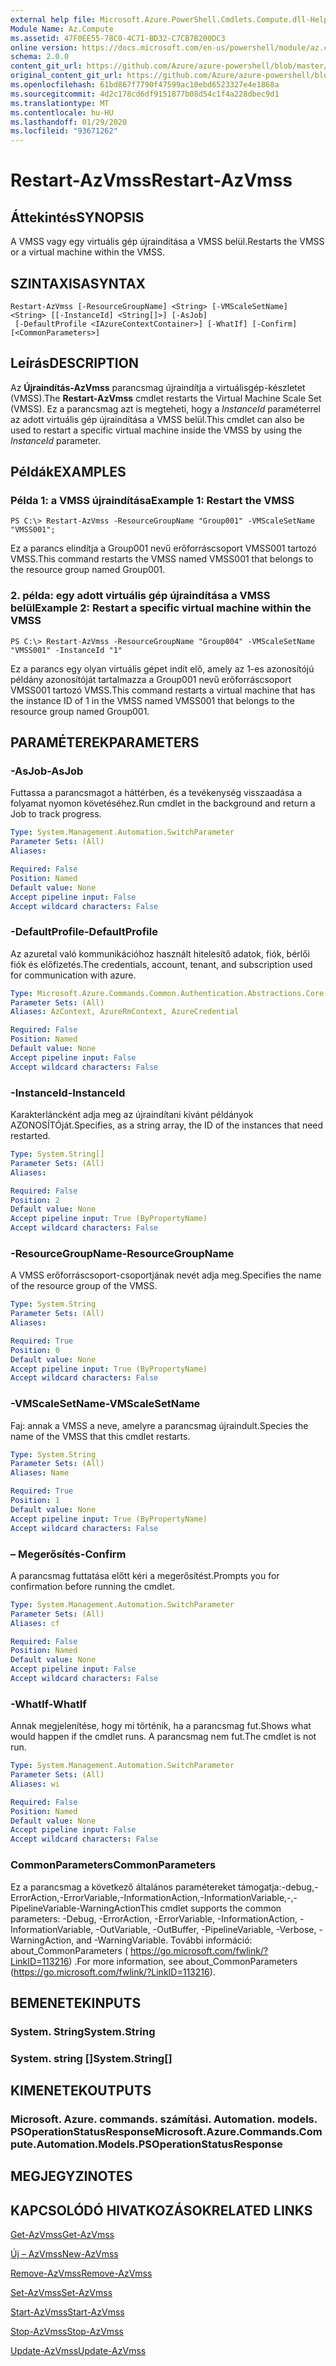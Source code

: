 ```yaml
---
external help file: Microsoft.Azure.PowerShell.Cmdlets.Compute.dll-Help.xml
Module Name: Az.Compute
ms.assetid: 47F0EE55-78C0-4C71-BD32-C7CB7B200DC3
online version: https://docs.microsoft.com/en-us/powershell/module/az.compute/restart-azvmss
schema: 2.0.0
content_git_url: https://github.com/Azure/azure-powershell/blob/master/src/Compute/Compute/help/Restart-AzVmss.md
original_content_git_url: https://github.com/Azure/azure-powershell/blob/master/src/Compute/Compute/help/Restart-AzVmss.md
ms.openlocfilehash: 61bd867f7790f47599ac10ebd6523327e4e1868a
ms.sourcegitcommit: 4d2c178cd6df9151877b08d54c1f4a228dbec9d1
ms.translationtype: MT
ms.contentlocale: hu-HU
ms.lasthandoff: 01/29/2020
ms.locfileid: "93671262"
---
```

# <span data-ttu-id="d10d2-101">Restart-AzVmss</span><span class="sxs-lookup"><span data-stu-id="d10d2-101">Restart-AzVmss</span></span>

## <span data-ttu-id="d10d2-102">Áttekintés</span><span class="sxs-lookup"><span data-stu-id="d10d2-102">SYNOPSIS</span></span>
<span data-ttu-id="d10d2-103">A VMSS vagy egy virtuális gép újraindítása a VMSS belül.</span><span class="sxs-lookup"><span data-stu-id="d10d2-103">Restarts the VMSS or a virtual machine within the VMSS.</span></span>

## <span data-ttu-id="d10d2-104">SZINTAXISA</span><span class="sxs-lookup"><span data-stu-id="d10d2-104">SYNTAX</span></span>

```
Restart-AzVmss [-ResourceGroupName] <String> [-VMScaleSetName] <String> [[-InstanceId] <String[]>] [-AsJob]
 [-DefaultProfile <IAzureContextContainer>] [-WhatIf] [-Confirm] [<CommonParameters>]
```

## <span data-ttu-id="d10d2-105">Leírás</span><span class="sxs-lookup"><span data-stu-id="d10d2-105">DESCRIPTION</span></span>
<span data-ttu-id="d10d2-106">Az **Újraindítás-AzVmss** parancsmag újraindítja a virtuálisgép-készletet (VMSS).</span><span class="sxs-lookup"><span data-stu-id="d10d2-106">The **Restart-AzVmss** cmdlet restarts the Virtual Machine Scale Set (VMSS).</span></span>
<span data-ttu-id="d10d2-107">Ez a parancsmag azt is megteheti, hogy a *InstanceId* paraméterrel az adott virtuális gép újraindítása a VMSS belül.</span><span class="sxs-lookup"><span data-stu-id="d10d2-107">This cmdlet can also be used to restart a specific virtual machine inside the VMSS by using the *InstanceId* parameter.</span></span>

## <span data-ttu-id="d10d2-108">Példák</span><span class="sxs-lookup"><span data-stu-id="d10d2-108">EXAMPLES</span></span>

### <span data-ttu-id="d10d2-109">Példa 1: a VMSS újraindítása</span><span class="sxs-lookup"><span data-stu-id="d10d2-109">Example 1: Restart the VMSS</span></span>
```
PS C:\> Restart-AzVmss -ResourceGroupName "Group001" -VMScaleSetName "VMSS001";
```

<span data-ttu-id="d10d2-110">Ez a parancs elindítja a Group001 nevű erőforráscsoport VMSS001 tartozó VMSS.</span><span class="sxs-lookup"><span data-stu-id="d10d2-110">This command restarts the VMSS named VMSS001 that belongs to the resource group named Group001.</span></span>

### <span data-ttu-id="d10d2-111">2. példa: egy adott virtuális gép újraindítása a VMSS belül</span><span class="sxs-lookup"><span data-stu-id="d10d2-111">Example 2: Restart a specific virtual machine within the VMSS</span></span>
```
PS C:\> Restart-AzVmss -ResourceGroupName "Group004" -VMScaleSetName "VMSS001" -InstanceId "1"
```

<span data-ttu-id="d10d2-112">Ez a parancs egy olyan virtuális gépet indít elő, amely az 1-es azonosítójú példány azonosítóját tartalmazza a Group001 nevű erőforráscsoport VMSS001 tartozó VMSS.</span><span class="sxs-lookup"><span data-stu-id="d10d2-112">This command restarts a virtual machine that has the instance ID of 1 in the VMSS named VMSS001 that belongs to the resource group named Group001.</span></span>

## <span data-ttu-id="d10d2-113">PARAMÉTEREK</span><span class="sxs-lookup"><span data-stu-id="d10d2-113">PARAMETERS</span></span>

### <span data-ttu-id="d10d2-114">-AsJob</span><span class="sxs-lookup"><span data-stu-id="d10d2-114">-AsJob</span></span>
<span data-ttu-id="d10d2-115">Futtassa a parancsmagot a háttérben, és a tevékenység visszaadása a folyamat nyomon követéséhez.</span><span class="sxs-lookup"><span data-stu-id="d10d2-115">Run cmdlet in the background and return a Job to track progress.</span></span>

```yaml
Type: System.Management.Automation.SwitchParameter
Parameter Sets: (All)
Aliases:

Required: False
Position: Named
Default value: None
Accept pipeline input: False
Accept wildcard characters: False
```

### <span data-ttu-id="d10d2-116">-DefaultProfile</span><span class="sxs-lookup"><span data-stu-id="d10d2-116">-DefaultProfile</span></span>
<span data-ttu-id="d10d2-117">Az azuretal való kommunikációhoz használt hitelesítő adatok, fiók, bérlői fiók és előfizetés.</span><span class="sxs-lookup"><span data-stu-id="d10d2-117">The credentials, account, tenant, and subscription used for communication with azure.</span></span>

```yaml
Type: Microsoft.Azure.Commands.Common.Authentication.Abstractions.Core.IAzureContextContainer
Parameter Sets: (All)
Aliases: AzContext, AzureRmContext, AzureCredential

Required: False
Position: Named
Default value: None
Accept pipeline input: False
Accept wildcard characters: False
```

### <span data-ttu-id="d10d2-118">-InstanceId</span><span class="sxs-lookup"><span data-stu-id="d10d2-118">-InstanceId</span></span>
<span data-ttu-id="d10d2-119">Karakterláncként adja meg az újraindítani kívánt példányok AZONOSÍTÓját.</span><span class="sxs-lookup"><span data-stu-id="d10d2-119">Specifies, as a string array, the ID of the instances that need restarted.</span></span>

```yaml
Type: System.String[]
Parameter Sets: (All)
Aliases:

Required: False
Position: 2
Default value: None
Accept pipeline input: True (ByPropertyName)
Accept wildcard characters: False
```

### <span data-ttu-id="d10d2-120">-ResourceGroupName</span><span class="sxs-lookup"><span data-stu-id="d10d2-120">-ResourceGroupName</span></span>
<span data-ttu-id="d10d2-121">A VMSS erőforráscsoport-csoportjának nevét adja meg.</span><span class="sxs-lookup"><span data-stu-id="d10d2-121">Specifies the name of the resource group of the VMSS.</span></span>

```yaml
Type: System.String
Parameter Sets: (All)
Aliases:

Required: True
Position: 0
Default value: None
Accept pipeline input: True (ByPropertyName)
Accept wildcard characters: False
```

### <span data-ttu-id="d10d2-122">-VMScaleSetName</span><span class="sxs-lookup"><span data-stu-id="d10d2-122">-VMScaleSetName</span></span>
<span data-ttu-id="d10d2-123">Faj: annak a VMSS a neve, amelyre a parancsmag újraindult.</span><span class="sxs-lookup"><span data-stu-id="d10d2-123">Species the name of the VMSS that this cmdlet restarts.</span></span>

```yaml
Type: System.String
Parameter Sets: (All)
Aliases: Name

Required: True
Position: 1
Default value: None
Accept pipeline input: True (ByPropertyName)
Accept wildcard characters: False
```

### <span data-ttu-id="d10d2-124">– Megerősítés</span><span class="sxs-lookup"><span data-stu-id="d10d2-124">-Confirm</span></span>
<span data-ttu-id="d10d2-125">A parancsmag futtatása előtt kéri a megerősítést.</span><span class="sxs-lookup"><span data-stu-id="d10d2-125">Prompts you for confirmation before running the cmdlet.</span></span>

```yaml
Type: System.Management.Automation.SwitchParameter
Parameter Sets: (All)
Aliases: cf

Required: False
Position: Named
Default value: None
Accept pipeline input: False
Accept wildcard characters: False
```

### <span data-ttu-id="d10d2-126">-WhatIf</span><span class="sxs-lookup"><span data-stu-id="d10d2-126">-WhatIf</span></span>
<span data-ttu-id="d10d2-127">Annak megjelenítése, hogy mi történik, ha a parancsmag fut.</span><span class="sxs-lookup"><span data-stu-id="d10d2-127">Shows what would happen if the cmdlet runs.</span></span> <span data-ttu-id="d10d2-128">A parancsmag nem fut.</span><span class="sxs-lookup"><span data-stu-id="d10d2-128">The cmdlet is not run.</span></span>

```yaml
Type: System.Management.Automation.SwitchParameter
Parameter Sets: (All)
Aliases: wi

Required: False
Position: Named
Default value: None
Accept pipeline input: False
Accept wildcard characters: False
```

### <span data-ttu-id="d10d2-129">CommonParameters</span><span class="sxs-lookup"><span data-stu-id="d10d2-129">CommonParameters</span></span>
<span data-ttu-id="d10d2-130">Ez a parancsmag a következő általános paramétereket támogatja:-debug,-ErrorAction,-ErrorVariable,-InformationAction,-InformationVariable,-,-PipelineVariable-WarningAction</span><span class="sxs-lookup"><span data-stu-id="d10d2-130">This cmdlet supports the common parameters: -Debug, -ErrorAction, -ErrorVariable, -InformationAction, -InformationVariable, -OutVariable, -OutBuffer, -PipelineVariable, -Verbose, -WarningAction, and -WarningVariable.</span></span> <span data-ttu-id="d10d2-131">További információ: about_CommonParameters ( https://go.microsoft.com/fwlink/?LinkID=113216) .</span><span class="sxs-lookup"><span data-stu-id="d10d2-131">For more information, see about_CommonParameters (https://go.microsoft.com/fwlink/?LinkID=113216).</span></span>

## <span data-ttu-id="d10d2-132">BEMENETEK</span><span class="sxs-lookup"><span data-stu-id="d10d2-132">INPUTS</span></span>

### <span data-ttu-id="d10d2-133">System. String</span><span class="sxs-lookup"><span data-stu-id="d10d2-133">System.String</span></span>

### <span data-ttu-id="d10d2-134">System. string []</span><span class="sxs-lookup"><span data-stu-id="d10d2-134">System.String[]</span></span>

## <span data-ttu-id="d10d2-135">KIMENETEK</span><span class="sxs-lookup"><span data-stu-id="d10d2-135">OUTPUTS</span></span>

### <span data-ttu-id="d10d2-136">Microsoft. Azure. commands. számítási. Automation. models. PSOperationStatusResponse</span><span class="sxs-lookup"><span data-stu-id="d10d2-136">Microsoft.Azure.Commands.Compute.Automation.Models.PSOperationStatusResponse</span></span>

## <span data-ttu-id="d10d2-137">MEGJEGYZI</span><span class="sxs-lookup"><span data-stu-id="d10d2-137">NOTES</span></span>

## <span data-ttu-id="d10d2-138">KAPCSOLÓDÓ HIVATKOZÁSOK</span><span class="sxs-lookup"><span data-stu-id="d10d2-138">RELATED LINKS</span></span>

[<span data-ttu-id="d10d2-139">Get-AzVmss</span><span class="sxs-lookup"><span data-stu-id="d10d2-139">Get-AzVmss</span></span>](./Get-AzVmss.md)

[<span data-ttu-id="d10d2-140">Új – AzVmss</span><span class="sxs-lookup"><span data-stu-id="d10d2-140">New-AzVmss</span></span>](./New-AzVmss.md)

[<span data-ttu-id="d10d2-141">Remove-AzVmss</span><span class="sxs-lookup"><span data-stu-id="d10d2-141">Remove-AzVmss</span></span>](./Remove-AzVmss.md)

[<span data-ttu-id="d10d2-142">Set-AzVmss</span><span class="sxs-lookup"><span data-stu-id="d10d2-142">Set-AzVmss</span></span>](./Set-AzVmss.md)

[<span data-ttu-id="d10d2-143">Start-AzVmss</span><span class="sxs-lookup"><span data-stu-id="d10d2-143">Start-AzVmss</span></span>](./Start-AzVmss.md)

[<span data-ttu-id="d10d2-144">Stop-AzVmss</span><span class="sxs-lookup"><span data-stu-id="d10d2-144">Stop-AzVmss</span></span>](./Stop-AzVmss.md)

[<span data-ttu-id="d10d2-145">Update-AzVmss</span><span class="sxs-lookup"><span data-stu-id="d10d2-145">Update-AzVmss</span></span>](./Update-AzVmss.md)


